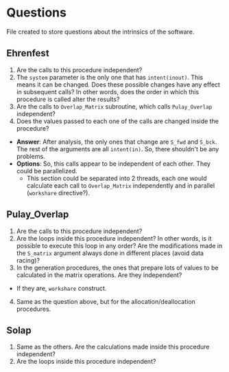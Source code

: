 # Questions

File created to store questions about the intrinsics of the software.


## Ehrenfest

1. Are the calls to this procedure independent?
  1. The `system` parameter is the only one that has `intent(inout)`. This means it can be changed. Does these possible changes have any effect in subsequent calls? In other words, does the order in which this procedure is called alter the results?
2. Are the calls to `Overlap_Matrix` subroutine, which calls `Pulay_Overlap` independent?
  1. Does the values passed to each one of the calls are changed inside the procedure?
  - **Answer**: After analysis, the only ones that change are `S_fwd` and `S_bck`. The rest of the arguments are all `intent(in)`. So, there shouldn't be any problems.
  - **Options**: So, this calls appear to be independent of each other. They could be parallelized.
      - This section could be separated into 2 threads, each one would calculate each call to `Overlap_Matrix` independently and in parallel (`workshare` directive?).


## Pulay_Overlap

1. Are the calls to this procedure independent?
2. Are the loops inside this procedure independent? In other words, is it possible to execute this loop in any order? Are the modifications made in the `S_matrix` argument always done in different places (avoid data racing)?
3. In the generation procedures, the ones that prepare lots of values to be calculated in the matrix operations. Are they independent?
  - If they are, `workshare` construct.
4. Same as the question above, but for the allocation/deallocation procedures.


## Solap

1. Same as the others. Are the calculations made inside this procedure independent?
2. Are the loops inside this procedure independent?

